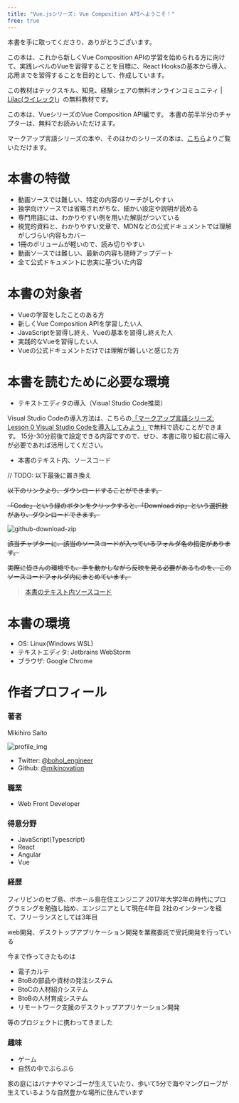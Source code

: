 ```yaml
---
title: "Vue.jsシリーズ: Vue Composition APIへようこそ！"
free: true
---
```


本書を手に取ってくださり、ありがとうございます。

この本は、これから新しくVue Composition APIの学習を始められる方に向けて、実践レベルのVueを習得することを目標に、React Hooksの基本から導入、応用までを習得することを目的として、作成しています。

この教材はテックスキル、知見、経験シェアの無料オンラインコミュニティ | [Lilac(ライレック)](https://note.com/frontendlifeinde/m/m9b8feda1d547)」の無料教材です。

この本は、VueシリーズのVue Composition API編です。
本書の前半半分のチャプターは、無料でお読みいただけます。

マークアップ言語シリーズの本や、そのほかのシリーズの本は、[こちら](https://zenn.dev/arisa_dev)よりご覧いただけます。

# 本書の特徴

- 動画ソースでは難しい、特定の内容のリーチがしやすい
- 独学向けソースでは省略されがちな、細かい設定や説明が読める
- 専門用語には、わかりやすい例を用いた解説がついている
- 視覚的資料と、わかりやすい文章で、MDNなどの公式ドキュメントでは理解がしづらい内容もカバー
- 1冊のボリュームが軽いので、読み切りやすい
- 動画ソースでは難しい、最新の内容も随時アップデート
- 全て公式ドキュメントに忠実に基づいた内容

# 本書の対象者

- Vueの学習をしたことのある方
- 新しくVue Composition APIを学習したい人
- JavaScriptを習得し終え、Vueの基本を習得し終えた人
- 実践的なVueを習得したい人
- Vueの公式ドキュメントだけでは理解が難しいと感じた方

# 本書を読むために必要な環境

- テキストエディタの導入（Visual Studio Code推奨）

Visual Studio Codeの導入方法は、こちらの[「マークアップ言語シリーズ: Lesson 0 Visual Studio Codeを導入してみよう」](https://zenn.dev/arisa_dev/books/markup-lesson0)で無料で読むことができます。
15分-30分前後で設定できる内容ですので、ぜひ、本書に取り組む前に導入が必要であれば活用してください。

- 本書のテキスト内、ソースコード

// TODO: 以下最後に置き換え

~~以下のリンクより、ダウンロードすることができます。~~

~~「Code」という緑のボタンをクリックすると、「Download zip」という選択肢があり、ダウンロードできます。~~

![github-download-zip](https://storage.googleapis.com/zenn-user-upload/ka8fydr34z9opq7lh7ismgsacnaf)

~~該当チャプターに、該当のソースコードが入っているフォルダ名の指定があります。~~

~~実際に皆さんの環境でも、手を動かしながら反映を見る必要があるものを、このソースコードフォルダ内にまとめています。~~

> [本書のテキスト内ソースコード](https://github.com/schabibi1/zenn-book-challenges)

# 本書の環境

- OS: Linux(Windows WSL)
- テキストエディタ: Jetbrains WebStorm
- ブラウザ: Google Chrome

# 作者プロフィール

### 著者

Mikihiro Saito

![profile_img](https://lh3.googleusercontent.com/a-/AOh14GhSwePIlBZTw0_8xl4WAXVJ4dBFMN6tQuc4r60Vhw=s96-c)

- Twitter: [@bohol_engineer](https://twitter.com/bohol_engineer)
- Github: [@mikinovation](https://github.com/mikinovation)

### 職業
- Web Front Developer

### 得意分野
- JavaScript(Typescript)
- React
- Angular
- Vue

### 経歴
フィリピンのセブ島、ボホール島在住エンジニア
2017年大学2年の時代にプログラミングを勉強し始め、エンジニアとして現在4年目
2社のインターンを経て、フリーランスとしては3年目

web開発、デスクトップアプリケーション開発を業務委託で受託開発を行っている

今まで作ってきたものは

- 電子カルテ
- BtoBの部品や資材の発注システム
- BtoCの人材紹介システム
- BtoBの人材育成システム
- リモートワーク支援のデスクトップアプリケーション開発

等のプロジェクトに携わってきました

### 趣味

- ゲーム
- 自然の中でぶらぶら

家の庭にはバナナやマンゴーが生えていたり、歩いて5分で海やマングローブが生えているような自然豊かな場所に住んでいます